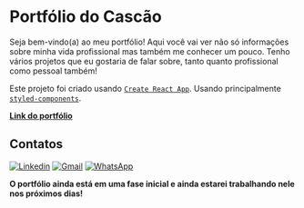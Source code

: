 # Portfólio do Cascão
Seja bem-vindo(a) ao meu portfólio!
Aqui você vai ver não só informações sobre minha vida profissional mas também me conhecer um pouco.
Tenho vários projetos que eu gostaria de falar sobre, tanto quanto profissional como pessoal também!

Este projeto foi criado usando [`Create React App`](https://github.com/facebook/create-react-app).
Usando principalmente [`styled-components`](https://www.styled-components.com/).

**[Link do portfólio](https://casca0.github.io/portfoliocascao/)**

## **Contatos**

[![Linkedin](https://img.shields.io/badge/-LinkedIn-%230077B5?style=for-the-badge&logo=linkedin&logoColor=white)](https://www.linkedin.com/in/lucas-borzani-a56770189/)
[![Gmail](https://img.shields.io/badge/Gmail-D14836?style=for-the-badge&logo=gmail&logoColor=white)](mailto:lucashborzani@gmail.com)
[![WhatsApp](https://img.shields.io/badge/WhatsApp-25D366?style=for-the-badge&logo=whatsapp&logoColor=white)](https://wa.me/55011933357417)

**O portfólio ainda está em uma fase inicial e ainda estarei trabalhando nele nos próximos dias!**
